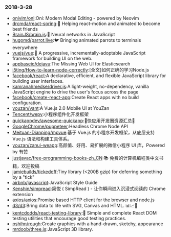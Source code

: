 ### 2018-3-28 
* [onivim/oni](https://github.com//onivim/oni):Oni: Modern Modal Editing - powered by Neovim 
* [drcmda/react-spring](https://github.com//drcmda/react-spring):🙌 Helping react-motion and animated to become best friends 
* [BrainJS/brain.js](https://github.com//BrainJS/brain.js):🤖 Neural networks in JavaScript 
* [hugomd/parrot.live](https://github.com//hugomd/parrot.live):🐦 Bringing animated parrots to terminals everywhere 
* [vuejs/vue](https://github.com//vuejs/vue):🖖 A progressive, incrementally-adoptable JavaScript framework for building UI on the web. 
* [appbaseio/dejavu](https://github.com//appbaseio/dejavu):The Missing Web UI for Elasticsearch 
* [i5ting/How-to-learn-node-correctly](https://github.com//i5ting/How-to-learn-node-correctly):[全文]如何正确的学习Node.js 
* [facebook/react](https://github.com//facebook/react):A declarative, efficient, and flexible JavaScript library for building user interfaces. 
* [kamranahmedse/driver.js](https://github.com//kamranahmedse/driver.js):A light-weight, no-dependency, vanilla JavaScript engine to drive the user's focus across the page 
* [facebook/create-react-app](https://github.com//facebook/create-react-app):Create React apps with no build configuration. 
* [youzan/vant](https://github.com//youzan/vant):A Vue.js 2.0 Mobile UI at YouZan 
* [Tencent/wepy](https://github.com//Tencent/wepy):小程序组件化开发框架 
* [quickappdev/awesome-quickapp](https://github.com//quickappdev/awesome-quickapp):💯快应用开发圈资源汇总💯 
* [GoogleChrome/puppeteer](https://github.com//GoogleChrome/puppeteer):Headless Chrome Node API 
* [Meituan-Dianping/mpvue](https://github.com//Meituan-Dianping/mpvue):基于 Vue.js 的小程序开发框架，从底层支持 Vue.js 语法和构建工具体系。 
* [youzan/zanui-weapp](https://github.com//youzan/zanui-weapp):高颜值、好用、易扩展的微信小程序 UI 库，Powered by 有赞 
* [justjavac/free-programming-books-zh_CN](https://github.com//justjavac/free-programming-books-zh_CN):📚 免费的计算机编程类中文书籍，欢迎投稿 
* [jamiebuilds/tickedoff](https://github.com//jamiebuilds/tickedoff):Tiny library (<200B gzip) for deferring something by a "tick" 
* [airbnb/javascript](https://github.com//airbnb/javascript):JavaScript Style Guide 
* [Kenshin/simpread](https://github.com//Kenshin/simpread):简悦 ( SimpRead ) - 让你瞬间进入沉浸式阅读的 Chrome extension 
* [axios/axios](https://github.com//axios/axios):Promise based HTTP client for the browser and node.js 
* [d3/d3](https://github.com//d3/d3):Bring data to life with SVG, Canvas and HTML. 📊📈🎉 
* [kentcdodds/react-testing-library](https://github.com//kentcdodds/react-testing-library):🐐 Simple and complete React DOM testing utilities that encourage good testing practices. 
* [pshihn/rough](https://github.com//pshihn/rough):Create graphics with a hand-drawn, sketchy, appearance 
* [mrdoob/three.js](https://github.com//mrdoob/three.js):JavaScript 3D library. 
